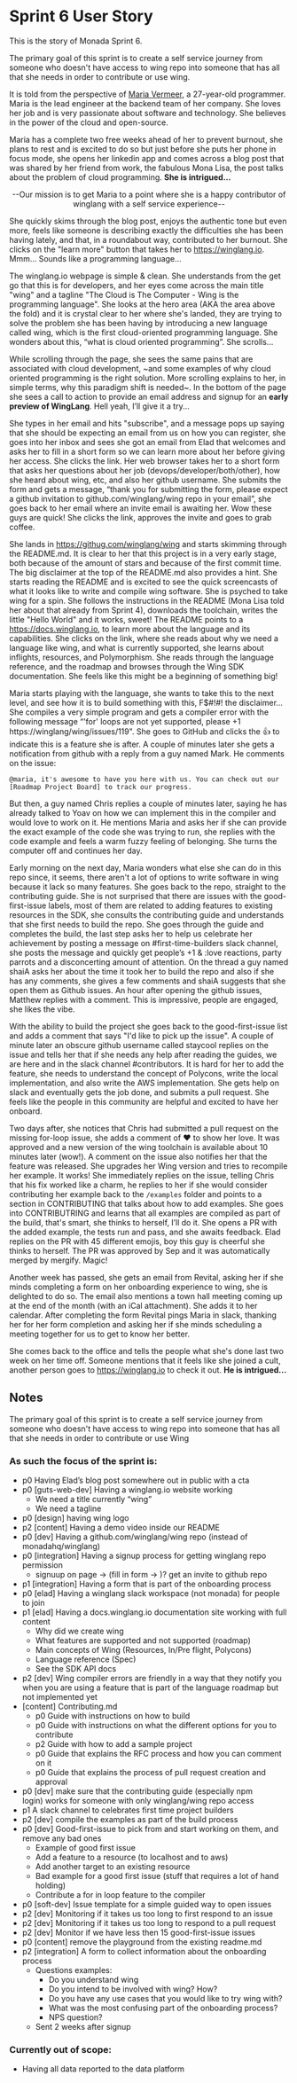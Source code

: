 # Sprint 6 User Story
This is the story of Monada Sprint 6.

The primary goal of this sprint is to create a self service journey from someone who doesn't have access to wing repo into someone that has all that she needs in order to contribute or use wing.

It is told from the perspective of [Maria Vermeer](https://en.mariavermeer.com/), a 27-year-old programmer. Maria is the lead engineer at the backend team of her company. She loves her job and is very passionate about software and technology. She believes in the power of the cloud and open-source.

Maria has a complete two free weeks ahead of her to prevent burnout, she plans to rest and is excited to do so but just before she puts her phone in focus mode, she opens her linkedin app and comes across a blog post that was shared by her friend from work, the fabulous Mona Lisa, the post talks about the problem of cloud programming. **She is intrigued...**

<p align="center">
--Our mission is to get Maria to a point where she is a happy contributor of winglang with a self service experience--
</p>

She quickly skims through the blog post, enjoys the authentic tone but even more, feels like someone is describing exactly the difficulties she has been having lately, and that, in a roundabout way, contributed to her burnout. She clicks on the "learn more" button that takes her to https://winglang.io. Mmm... Sounds like a programming language...

The winglang.io webpage is simple & clean. She understands from the get go that this is for developers, and her eyes come across the main title "wing" and a tagline "The Cloud is The Computer - Wing is the programming language". She looks at the hero area (AKA the area above the fold) and it is crystal clear to her where she's landed, they are trying to solve the problem she has been having by introducing a new language called wing, which is the first cloud-oriented programming language. She wonders about this, “what is cloud oriented programming”. She scrolls...

While scrolling through the page, she sees the same pains that are associated with cloud development, ~and some examples of why cloud oriented programming is the right solution. More scrolling explains to her, in simple terms, why this paradigm shift is needed~. In the bottom of the page she sees a call to action to provide an email address and signup for an **early preview of WingLang**. Hell yeah, I’ll give it a try...

She types in her email and hits "subscribe", and a message pops up saying that she should be expecting an email from us on how you can register, she goes into her inbox and sees she got an email from Elad that welcomes and asks her to fill in a short form so we can learn more about her before giving her access. She clicks the link. Her web browser takes her to a short form that asks her questions about her job (devops/developer/both/other), how she heard about wing, etc, and also her github username. She submits the form and gets a message, “thank you for submitting the form, please expect a github invitation to github.com/winglang/wing repo in your email”, she goes back to her email where an invite email is awaiting her. Wow these guys are quick! She clicks the link, approves the invite and goes to grab coffee.

She lands in https://githug.com/winglang/wing and starts skimming through the README.md. It is clear to her that this project is in a very early stage, both because of the amount of stars and because of the first commit time. The big disclaimer at the top of the README.md also provides a hint. She starts reading the README and is excited to see the quick screencasts of what it looks like to write and compile wing software. She is psyched to take wing for a spin. She follows the instructions in the README (Mona Lisa told her about that already from Sprint 4), downloads the toolchain, writes the little "Hello World" and it works, sweet! The README points to a https://docs.winglang.io, to learn more about the language and its capabilities. She clicks on the link, where she reads about why we need a language like wing, and what is currently supported, she learns about inflights, resources, and Polymorphism. She reads through the language reference, and the roadmap and browses through the Wing SDK documentation. She feels like this might be a beginning of something big!

Maria starts playing with the language, she wants to take this to the next level, and see how it is to build something with this, F$#!#! the disclaimer... She compiles a very simple program and gets a compiler error with the following message “'for' loops are not yet supported, please +1 https://winglang/wing/issues/119". She goes to GitHub and clicks the 👍 to indicate this is a feature she is after. A couple of minutes later she gets a notification from github with a reply from a guy named Mark. He comments on the issue:

```
@maria, it's awesome to have you here with us. You can check out our [Roadmap Project Board] to track our progress.
```

But then, a guy named Chris replies a couple of minutes later, saying he has already talked to Yoav on how we can implement this in the compiler and would love to work on it. He mentions Maria and asks her if she can provide the exact example of the code she was trying to run, she replies with the code example and feels a warm fuzzy feeling of belonging. She turns the computer off and continues her day.

Early morning on the next day, Maria wonders what else she can do in this repo since, it seems, there aren't a lot of options to write software in wing because it lack so many features. She goes back to the repo, straight to the contributing guide. She is not surprised that there are issues with the good-first-issue labels, most of them are related to adding features to existing resources in the SDK, she consults the contributing guide and understands that she first needs to build the repo. She goes through the guide and completes the build, the last step asks her to help us celebrate her achievement by posting a message on #first-time-builders slack channel, she posts the message and quickly get people’s +1 & :love reactions, party parrots and a disconcerting amount of attention. On the thread a guy named shaiA asks her about the time it took her to build the repo and also if she has any comments, she gives a few comments and shaiA suggests that she open them as Github issues. An hour after opening the github issues, Matthew replies with a comment. This is impressive, people are engaged, she likes the vibe.

With the ability to build the project she goes back to the good-first-issue list and adds a comment that says "I'd like to pick up the issue". A couple of minute later an obscure github username called staycool replies on the issue and tells her that if she needs any help after reading the guides, we are here and in the slack channel #contributors. It is hard for her to add the feature, she needs to understand the concept of Polycons, write the local implementation, and also write the AWS implementation. She gets help on slack and eventually gets the job done, and submits a pull request. She feels like the people in this community are helpful and excited to have her onboard. <celebrate first PR>

Two days after, she notices that Chris had submitted a pull request on the missing for-loop issue, she adds a comment of ❤️ to show her love. It was approved and a new version of the wing toolchain is available about 10 minutes later (wow!). A comment on the issue also notifies her that the feature was released. She upgrades her Wing version and tries to recompile her example. It works! She immediately replies on the issue, telling Chris that his fix worked like a charm, he replies to her if she would consider contributing her example back to the `/examples` folder and points to a section in CONTRIBUTING that talks about how to add examples. She goes into CONTRIBUTRING and learns that all examples are compiled as part of the build, that's smart, she thinks to herself, I’ll do it. She opens a PR with the added example, the tests run and pass, and she awaits feedback. Elad replies on the PR with 45 different emojis, boy this guy is cheerful she thinks to herself. The PR was approved by Sep and it was automatically merged by mergify. Magic!

Another week has passed, she gets an email from Revital, asking her if she minds completing a form on her onboarding experience to wing, she is delighted to do so. The email also mentions a town hall meeting coming up at the end of the month (with an iCal attachment). She adds it to her calendar. After completing the form Revital pings Maria in slack, thanking her for her form completion and asking her if she minds scheduling a meeting together for us to get to know her better.

She comes back to the office and tells the people what she's done last two week on her time off. Someone mentions that it feels like she joined a cult, another person goes to https://winglang.io to check it out. **He is intrigued...**

## Notes

The primary goal of this sprint is to create a self service journey from someone who doesn't have access to wing repo into someone that has all that she needs in order to contribute or use Wing 

### As such the focus of the sprint is:

- p0 Having Elad’s blog post somewhere out in public with a cta 
- p0 [guts-web-dev] Having a winglang.io website working
  - We need a title currently “wing”
  - We need a tagline 
- p0 [design] having wing logo
- p2 [content] Having a demo video inside our README
- p0 [dev] Having a github.com/winglang/wing repo (instead of monadahq/winglang)
- p0 [integration] Having a signup process for getting winglang repo permission 
  - signuup on page -> (fill in form -> )? get an invite to github repo
- p1 [integration] Having a form that is part of the onboarding process
- p0 [elad] Having a winglang slack workspace (not monada) for people to join
- p1 [elad] Having a docs.winglang.io documentation site working with full content
  - Why did we create wing
  - What features are supported and not supported  (roadmap) 
  - Main concepts of Wing (Resources, In/Pre flight, Polycons)
  - Language reference (Spec)
  - See the SDK API docs
- p2 [dev] Wing compiler errors are friendly in a way that they notify you when you are using a feature that is part of the language roadmap but not implemented yet
- [content] Contributing.md 
  - p0 Guide with instructions on how to build
  - p0 Guide with instructions on what the different options for you to contribute
  - p2 Guide with how to add a sample project
  - p0 Guide that explains the RFC process and how you can comment on it
  - p0 Guide that explains the process of pull request creation and approval
- p0 [dev] make sure that the contributing guide (especially npm login) works for someone with only winglang/wing repo access
- p1 A slack channel to celebrates first time project builders
- p2 [dev] compile the examples as part of the build process 
- p0 [dev] Good-first-issue to pick from and start working on them, and remove any bad ones
  - Example of good first issue
   - Add a feature to a resource (to localhost and to aws)
   - Add another target to an existing resource 
  - Bad example for a good first issue (stuff that requires a lot of hand holding)
   - Contribute a for in loop feature to the compiler
- p0 [soft-dev] Issue template for a simple guided way to open issues 
- p2 [dev] Monitoring if it takes us too long to first respond to an issue 
- p2 [dev] Monitoring if it takes us too long to respond to a pull request
- p2 [dev] Monitor if we have less then 15 good-first-issue issues
- p0 [content] remove the playground from the existing readme.md
- p2 [integration] A form to collect information about the onboarding process
  - Questions examples:
    - Do you understand wing
    - Do you intend to be involved with wing? How? 
    - Do you have any use cases that you would like to try wing with? 
    - What was the most confusing part of the onboarding process?
    - NPS question?
  - Sent 2 weeks after signup 

### Currently out of scope:
- Having all data reported to the data platform 

